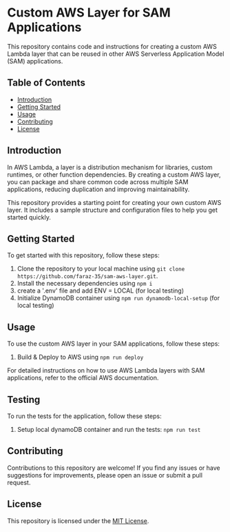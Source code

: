 # Custom AWS Layer for SAM Applications

This repository contains code and instructions for creating a custom AWS Lambda layer that can be reused in other AWS Serverless Application Model (SAM) applications.

## Table of Contents

- [Introduction](#introduction)
- [Getting Started](#getting-started)
- [Usage](#usage)
- [Contributing](#contributing)
- [License](#license)

## Introduction

In AWS Lambda, a layer is a distribution mechanism for libraries, custom runtimes, or other function dependencies. By creating a custom AWS layer, you can package and share common code across multiple SAM applications, reducing duplication and improving maintainability.

This repository provides a starting point for creating your own custom AWS layer. It includes a sample structure and configuration files to help you get started quickly.

## Getting Started

To get started with this repository, follow these steps:

1. Clone the repository to your local machine using `git clone https://github.com/faraz-35/sam-aws-layer.git`.
2. Install the necessary dependencies using `npm i`
3. create a '.env' file and add ENV = LOCAL (for local testing)
4. Initialize DynamoDB container using `npm run dynamodb-local-setup` (for local testing)

## Usage

To use the custom AWS layer in your SAM applications, follow these steps:

1. Build & Deploy to AWS using `npm run deploy`

For detailed instructions on how to use AWS Lambda layers with SAM applications, refer to the official AWS documentation.

## Testing

To run the tests for the application, follow these steps:

1. Setup local dynamoDB container and run the tests: `npm run test`

## Contributing

Contributions to this repository are welcome! If you find any issues or have suggestions for improvements, please open an issue or submit a pull request.

## License

This repository is licensed under the [MIT License](LICENSE).
